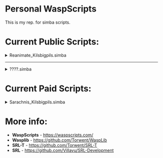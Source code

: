 # Personal WaspScripts
 This is my rep. for simba scripts.

# Current Public Scripts:
<details>
<summary>Reanimate_Kilsbigpils.simba</summary>
 
## Features:
```
*- Uses a Custom World Hopper Handler (**TLDR:** does not rely on your saved worlds, but you can configure your prefered worlds if you want).
*- It will automatically detect most stuff that you might do wrong and stop the script telling you the cause.
*- 
```
## Requirements:
```
*- Have your equipment and weapon pre-equiped.
*- 
*- Set EXP Bar to PRAYER ONLY. NOT TOTAL SKILLS. (If you want accurate EXP/Hr reports)
*- Make sure to already have your armour + weapon equiped before starting.
*- Check the Script requirements before making a post about issues.
*- Check the official OSRS Wiki for more info:
https://oldschool.runescape.wiki/w/Pay-to-play_Prayer_training#Reanimating_ensouled_heads
```
</details>
<hr>
<details>
<summary>????.simba</summary>
 
## Requirements:
```pascal
????
```
</details>

# Current Paid Scripts:
<details>
<summary>Sarachnis_Kilsbigpils.simba</summary>
 
## Requirements:
```pascal
SoonTM
```
</details>

# More info:
* <b>WaspScripts</b> - https://waspscripts.com/ <br>
* <b>Wasplib</b> - https://github.com/Torwent/WaspLib <br>
* <b>SRL-T</b> - https://github.com/Torwent/SRL-T <br>
* <b>SRL</b> - https://github.com/Villavu/SRL-Development <br>

